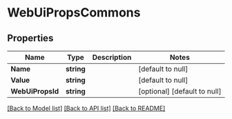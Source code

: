 # WebUiPropsCommons

## Properties
Name | Type | Description | Notes
------------ | ------------- | ------------- | -------------
**Name** | **string** |  | [default to null]
**Value** | **string** |  | [default to null]
**WebUiPropsId** | **string** |  | [optional] [default to null]

[[Back to Model list]](../README.md#documentation-for-models) [[Back to API list]](../README.md#documentation-for-api-endpoints) [[Back to README]](../README.md)


